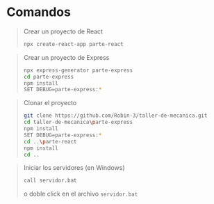 # Comandos

> Crear un proyecto de React
> ```bash
> npx create-react-app parte-react
> ```

> Crear un proyecto de Express
> ```bash
> npx express-generator parte-express
> cd parte-express
> npm install
> SET DEBUG=parte-express:*
> ```

> Clonar el proyecto
> ```bash
> git clone https://github.com/Robin-3/taller-de-mecanica.git
> cd taller-de-mecanica\parte-express
> npm install
> SET DEBUG=parte-express:*
> cd ..\parte-react
> npm install
> cd ..
> ```

> Iniciar los servidores (en Windows)
> ```bash
> call servidor.bat
> ```
> o doble click en el archivo `servidor.bat`

